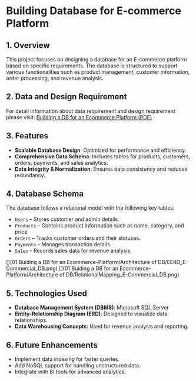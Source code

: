 # Building Database for E-commerce Platform

## 1. Overview

This project focuses on designing a database for an E-commerce platform based on specific requirements. The database is structured to support various functionalities such as product management, customer information, order processing, and revenue analysis.

## 2. Data and Design Requirement

For detail information about data requirement and design requirement please visit:
[Building a DB for an Ecommerce Platform (PDF)](01.Buiding%20a%20DB%20for%20an%20Ecommerce-Platform/Building_a_DB_for_an_Ecommerce-Platform(1).pdf)


## 3. Features

- **Scalable Database Design**: Optimized for performance and efficiency.
- **Comprehensive Data Schema**: Includes tables for products, customers, orders, payments, and sales analytics.
- **Data Integrity & Normalization**: Ensures data consistency and reduces redundancy.

## 4. Database Schema

The database follows a relational model with the following key tables:

- `Users` – Stores customer and admin details.
- `Products` – Contains product information such as name, category, and price.
- `Orders` – Tracks customer orders and their statuses.
- `Payments` – Manages transaction details.
- `Sales` – Records sales data for revenue analysis.

[](01.Buiding a DB for an Ecommerce-Platform/Architecture of DB/EERD_E-Commercial_DB.png)
[](01.Buiding a DB for an Ecommerce-Platform/Architecture of DB/RelationalMapping_E-Commercial_DB.png)

## 5. Technologies Used

- **Database Management System (DBMS)**: Microsoft SQL Server
- **Entity-Relationship Diagram (ERD)**: Designed to visualize data relationships.
- **Data Warehousing Concepts**: Used for revenue analysis and reporting.

## 6. Future Enhancements

- Implement data indexing for faster queries.
- Add NoSQL support for handling unstructured data.
- Integrate with BI tools for advanced analytics.

